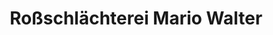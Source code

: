 ---
title: "Roßschlächterei Mario Walter"
url: /genthin/rossschlaechterei-mario-walter/
shop: Metzgerei
---